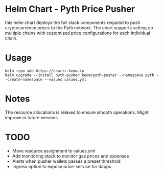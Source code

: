 # Helm Chart - Pyth Price Pusher
this helm chart deploys the full stack components required to push cryptocurrency prices to the Pyth network. The chart supports setting up multiple chains with customized price configurations for each individual chain.

# Usage
```
helm repo add https://charts.keom.io
helm upgrade --install pyth-pusher keom/pyth-pusher --namespace pyth --create-namespace --values values.yml
```

# Notes
The resource allocations is relaxed to ensure smooth operations. Might improve in future versions

# TODO
- Move resource assignment to values.yml
- Add monitoring stack to monitor gas prices and expenses
- Alerts when pusher wallets passes a preset threshold
- Ingress option to expose price-service for dapps
